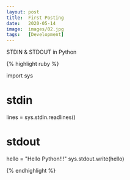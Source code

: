 ```yaml
---
layout: post
title:  First Posting
date:   2020-05-14
image:  images/02.jpg
tags:   [Development]
---
```

STDIN & STDOUT in Python

{% highlight ruby %}

import sys

# stdin
lines = sys.stdin.readlines()

# stdout
hello = "Hello Python!!!"
sys.stdout.write(hello)

{% endhighlight %}
